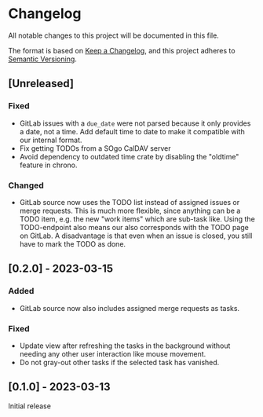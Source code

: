 # Changelog

All notable changes to this project will be documented in this file.

The format is based on [Keep a Changelog](https://keepachangelog.com/en/1.0.0/),
and this project adheres to [Semantic Versioning](https://semver.org/spec/v2.0.0.html).

## [Unreleased]

### Fixed

- GitLab issues with a `due_date` were not parsed because it only provides a
  date, not a time. Add default time to date to make it compatible with our
  internal format.
- Fix getting TODOs from a SOgo CalDAV server
- Avoid dependency to outdated time crate by disabling the "oldtime" feature in
  chrono.

### Changed

- GitLab source now uses the TODO list instead of assigned issues or merge
  requests. This is much more flexible, since anything can be a TODO item, e.g.
  the new "work items" which are sub-task like. Using the TODO-endpoint also
  means our also corresponds with the TODO page on GitLab. A disadvantage is
  that even when an issue is closed, you still have to mark the TODO as done.

## [0.2.0] - 2023-03-15

### Added

- GitLab source now also includes assigned merge requests as tasks.

### Fixed

- Update view after refreshing the tasks in the background without needing any
  other user interaction like mouse movement.
- Do not gray-out other tasks if the selected task has vanished.

## [0.1.0] - 2023-03-13

Initial release
